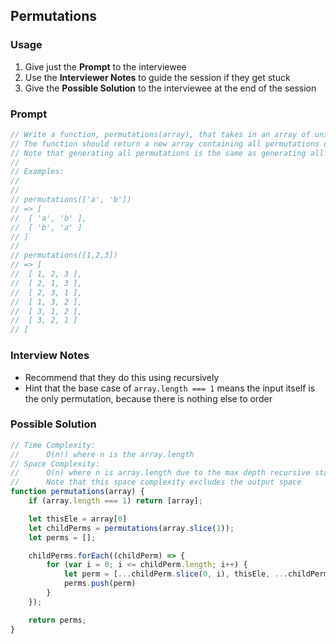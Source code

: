 ## Permutations

### Usage

1. Give just the **Prompt** to the interviewee
2. Use the **Interviewer Notes** to guide the session if they get stuck 
3. Give the **Possible Solution** to the interviewee at the end of the session

### Prompt

```javascript
// Write a function, permutations(array), that takes in an array of unique elements.
// The function should return a new array containing all permutations of the given array.
// Note that generating all permutations is the same as generating all possible orderings of the input array.
//
// Examples:
//
//
// permutations(['a', 'b'])
// => [ 
//  [ 'a', 'b' ], 
//  [ 'b', 'a' ] 
// ]
//
// permutations([1,2,3])
// => [ 
//  [ 1, 2, 3 ],
//  [ 2, 1, 3 ],
//  [ 2, 3, 1 ],
//  [ 1, 3, 2 ],
//  [ 3, 1, 2 ],
//  [ 3, 2, 1 ] 
// ]
```

### Interview Notes

+ Recommend that they do this using recursively
+ Hint that the base case of `array.length === 1` means the input itself is the only permutation, 
because there is nothing else to order

### Possible Solution

```javascript
// Time Complexity:
//      O(n!) where n is the array.length 
// Space Complexity:
//      O(n) where n is array.length due to the max depth recursive stack space
//      Note that this space complexity excludes the output space
function permutations(array) {
    if (array.length === 1) return [array];

    let thisEle = array[0]
    let childPerms = permutations(array.slice(1));
    let perms = [];

    childPerms.forEach((childPerm) => {
        for (var i = 0; i <= childPerm.length; i++) {
            let perm = [...childPerm.slice(0, i), thisEle, ...childPerm.slice(i)];
            perms.push(perm)
        }
    });

    return perms;
}
```
